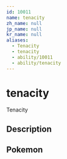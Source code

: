 ```yaml
---
id: 10011
name: tenacity
zh_name: null
jp_name: null
kr_name: null
aliases:
  - Tenacity
  - tenacity
  - ability/10011
  - ability/tenacity
---
```

# tenacity

Tenacity

## Description



## Pokemon



